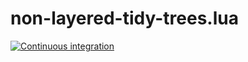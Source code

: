 # non-layered-tidy-trees.lua

[![Continuous integration](https://github.com/massimo-nocentini/non-layered-tidy-trees.lua/actions/workflows/main.yml/badge.svg)](https://github.com/massimo-nocentini/non-layered-tidy-trees.lua/actions/workflows/main.yml)

